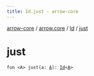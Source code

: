 ```yaml
---
title: Id.just - arrow-core
---
```


[arrow-core](../../index.html) / [arrow.core](../index.html) / [Id](index.html) / [just](./just.html)

# just

`fun <A> just(a: `[`A`](just.html#A)`): `[`Id`](index.html)`<`[`A`](just.html#A)`>`
